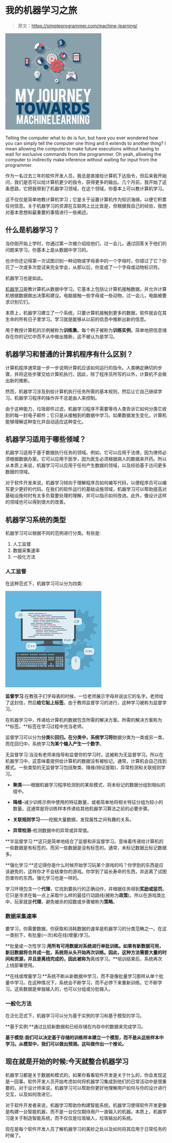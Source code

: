 # 我的机器学习之旅

> 原文：<https://simpleprogrammer.com/machine-learning/>

![](img/e5d211740f7c44b4aab4f87bdf4b892f.png)

Telling the computer what to do is fun, but have you ever wondered how you can simply tell the computer one thing and it extends to another thing? I mean allowing the computer to make future executions without having to wait for exclusive commands from the programmer. Oh yeah, allowing the computer to indirectly make inference without waiting for input from the programmer.

作为一名过去三年的软件开发人员，我总是直接给计算机下达指令，但后来我开始问，我们是否可以给计算机更少的指令，获得更多的输出。几个月前，我开始了这条思路，它把我带到了机器学习领域，在这个领域，你基本上可以教计算机学习。

这不仅仅是简单地教计算机学习；它是关于设置计算机作为知识海绵，以便它积累任何信息。关于机器学习的资源在互联网上比比皆是，但根据我自己的经验，我想对基本思想和最重要的事情进行一些阐述。

## 什么是机器学习？

当你刚开始上学时，你通过第一次被介绍给他们，过一会儿，通过回答关于他们的问题来学习。你基本上是从数据中学习的。

也许你还记得第一次试图识别一种动物或字母表中的一个字母时，你错过了它？你花了一次或多次尝试来完全学会，从那以后，你变成了一个字母或动物标识符。

机器学习也是如此。

[机器学习](http://shop.oreilly.com/product/9780596529321.do)是教计算机从数据中学习。它基本上包括让计算机接触数据，并允许计算机根据数据做出决策和建议。电脑接触一些字母或一些动物，过一会儿，电脑被要求识别它们。

本质上，机器学习建立了一个系统，只要计算机接触到更多的数据，软件就会在其生命的所有日子里学习。学习就是能够从以前的信息中推断出新的信息。

用于教授计算机的示例被称为**训练集**。每个例子被称为**训练实例**。简单地把信息储存在你的记忆中而不从中做出推断，这不被认为是学习。

## 机器学习和普通的计算机程序有什么区别？

计算机程序通常是一步一步说明计算机应该如何运行的指令。人类确定确切的步骤，并将这些步骤交给计算机执行。因此，除了程序员所写的以外，计算机不会做出新的推断。

然而，机器学习涉及到给计算机执行任务所需的基本规则，然后让它自己继续学习。机器学习程序的操作并不总是由人来控制。

由于这种能力，垃圾邮件过滤，机器学习程序不需要等待人类告诉它如何分类它收到的每一封电子邮件；它只是从接触到的数据中学习。如果数据发生变化，计算机能够理解这种变化并自动适应这种变化。

## 机器学习适用于哪些领域？

机器学习适用于基于数据执行任务的领域。例如，它可以应用于法律，因为律师必须根据数据办案。它可以应用于医学，因为医生必须根据病人的数据来开药。所以从本质上来说，机器学习可以应用于任何产生数据的领域，以及经验基于访问更多数据的领域。

对于软件开发来说，机器学习倾向于理解程序员如何编写代码，以便程序员可以编写更少更好的代码。在我们的软件运行的基础设施领域，机器学习可以帮助提高对基础设施何时有太多负载要处理的理解，并可以指示如何改进。此外，像设计这样的领域也可以得到很大的改善。

## 机器学习系统的类型

机器学习可以根据不同的范例进行分类。有些是:

1.  人工监督
2.  数据采集速率
3.  一般化方法

### 人工监督

在这种范式下，机器学习可以分为四类:

**![](img/30e28508f474429a5bf4542001400f0a.png)**

**监督学习**:在教孩子们字母表的时候，一位老师展示字母并说出它的名字。老师给了这封信，然后**给它贴上标签**。由于教师监督学习的进行，这种学习被称为监督学习。

在机器学习中，传递给计算机的数据包含所需的解决方案。所需的解决方案称为**标签。**标签在学习过程中充当老师。

监督学习可以分为**分类**和**回归。**在分类中，系统学习**将**数据分类为一类或另一类，而在回归中，系统学习**为某个输入产生一个数字**。

无监督学习:当没有老师来指导和监督你的学习时，这被称为无监督学习。所以在机器学习中，这意味着提供给计算机的数据没有被标记。通常，计算机会自己找到模式。一些类型的无监督学习包括聚类、降维(特征提取)、异常检测和关联规则学习。

*   **聚类**——根据机器学习程序检测到的某些模式，将未标记的数据分组到相似的组中。

*   **降维**–减少训练示例中使用的特征数量，或者简单地将相关特征分组为较小的数量。这通常是将训练样本传递给其他机器学习算法之前的必要步骤。

*   **关联规则学习**——挖掘大量数据，发现属性之间有趣的关系。

*   **异常检测**–检测数据中的异常或异常值。

**半监督学习:**这只是简单地结合了监督和非监督学习。意味着传递给计算机的一些数据是有标签的，而另一些数据是没有标签的。通常，未标记数据比标记数据多。

**强化学习:**还记得你是什么时候开始学习玩某个游戏的吗？你学到的东西是应该避免的，这样你才不会结束你的游戏。你学到了延长寿命的东西，并逃离了试图伤害你的东西。强化学习也是一样的。

学习环境包含一个**代理**，它找到要执行的正确动作，并根据任务得到**奖励或惩罚**。它只是寻求在每一点上采取什么样的最佳行动路线(被称为**政策**)。所以在游戏类比中，玩家就是**代理**，避免被杀的招数或步骤被称为**策略**。

### 数据采集速率

要学习，你需要数据，你获取和消耗数据的速率是机器学习的分类范畴之一。在这一类别下，有批量(一次)和在线(增量)学习。

**批量或一次性学习:**用所有可用数据对系统进行单批训练。如果有新数据可用，新旧数据将合并成一批，系统将从头开始再次训练。因此，这种方法需要大量的时间和资源，并且是离线完成的，因此被称为**离线学习。**培训结束后，系统再次上线部署使用。

**在线或增量学习:**系统不断从新数据中学习，而不是像批量学习那样从单个批量中学习。在这种情况下，系统会不断学习，而不必停下来重新训练。它不断学习。这些数据是单独输入的，也可以分组或分批输入。

### 一般化方法

在泛化范式下，机器学习可以分为基于实例的学习和基于模型的学习。

**基于实例:**通过比较新数据和已经存储在内存中的数据来完成学习。

**基于模型:**我们可以决定基于存储的训练样本建立一个模型，而不是从这些样本中学习。从模型中，我们可以做出预测。这叫做作出一个**推论。**

## 现在就是开始的时候:今天就整合机器学习

机器学习都是关于数据和模式的，如果你看看软件开发是关于什么的，你会发现这是一回事。软件开发人员开始考虑如何将机器学习集成到他们的日常活动中是很重要的。对于设计师来说，机器学习可以帮助你更好地理解用户如何与你的设计进行交互，以及如何改进它。

对于软件开发者来说，机器学习帮助你构建智能系统。机器学习使得软件开发更像是构建一台智能机器，而不是一台仅仅期待用户一直输入的机器。本质上，机器学习是关于制造智能系统，而不仅仅是垃圾输入，垃圾输出的系统。

现在是每个软件开发人员了解机器学习的美妙之处以及如何将其应用于日常任务的时候了。